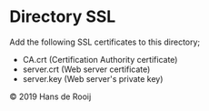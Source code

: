 # Directory SSL

Add the following SSL certificates to this directory;
   - CA.crt (Certification Authority certificate)
   - server.crt (Web server certificate)
   - server.key (Web server's private key)

© 2019 Hans de Rooij

